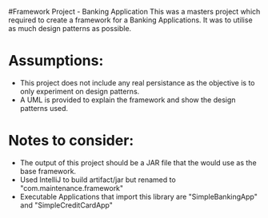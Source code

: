 #Framework Project - Banking Application
This was a masters project which required to create a framework for a Banking Applications. It was to utilise as much design patterns as possible. 

Assumptions:
===========================================================================================
 * This project does not include any real persistance as the objective is to only experiment on design patterns.
 * A UML is provided to explain the framework and show the design patterns used.
 
Notes to consider: 
===========================================================================================
 * The output of this project should be a JAR file that the would use as the base framework.
 * Used IntelliJ to build artifact/jar but renamed to "com.maintenance.framework"
 * Executable Applications that import this library are "SimpleBankingApp" and "SimpleCreditCardApp"